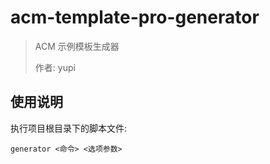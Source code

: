 # acm-template-pro-generator

> ACM 示例模板生成器
> 
> 作者: yupi
> 

## 使用说明

执行项目根目录下的脚本文件:

```
generator <命令> <选项参数>
```

